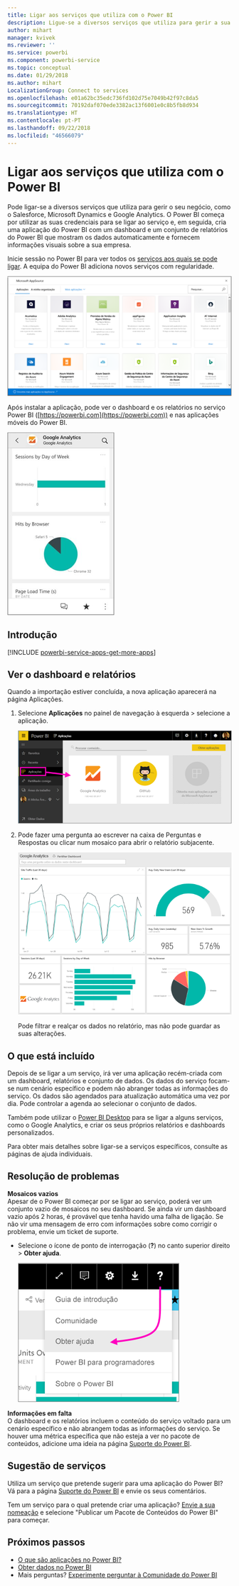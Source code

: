 ```yaml
---
title: Ligar aos serviços que utiliza com o Power BI
description: Ligue-se a diversos serviços que utiliza para gerir a sua empresa, como o Salesforce, Microsoft Dynamics CRM e Google Analytics.
author: mihart
manager: kvivek
ms.reviewer: ''
ms.service: powerbi
ms.component: powerbi-service
ms.topic: conceptual
ms.date: 01/29/2018
ms.author: mihart
LocalizationGroup: Connect to services
ms.openlocfilehash: e01a62bc35edc736fd102d75e7049b42f97c8da5
ms.sourcegitcommit: 70192daf070ede3382ac13f6001e0c8b5fb8d934
ms.translationtype: HT
ms.contentlocale: pt-PT
ms.lasthandoff: 09/22/2018
ms.locfileid: "46566079"
---
```

# <a name="connect-to-the-services-you-use-with-power-bi"></a>Ligar aos serviços que utiliza com o Power BI
Pode ligar-se a diversos serviços que utiliza para gerir o seu negócio, como o Salesforce, Microsoft Dynamics e Google Analytics. O Power BI começa por utilizar as suas credenciais para se ligar ao serviço e, em seguida, cria uma aplicação do Power BI com um dashboard e um conjunto de relatórios do Power BI que mostram os dados automaticamente e fornecem informações visuais sobre a sua empresa. 

Inicie sessão no Power BI para ver todos os [serviços aos quais se pode ligar](https://app.powerbi.com/getdata/services). A equipa do Power BI adiciona novos serviços com regularidade.

![Aplicações do AppSource](./media/end-user-connect-to-services/overview.png)

Após instalar a aplicação, pode ver o dashboard e os relatórios no serviço Power BI ([https://powerbi.com](https://powerbi.com)) e nas aplicações móveis do Power BI. 

![Aplicação Google Analytics na aplicação móvel do Power BI](./media/end-user-connect-to-services/power-bi-service-mobile-app-240.png)

## <a name="get-started"></a>Introdução
[!INCLUDE [powerbi-service-apps-get-more-apps](../includes/powerbi-service-apps-get-more-apps.md)]

## <a name="view-the-dashboard-and-reports"></a>Ver o dashboard e relatórios
Quando a importação estiver concluída, a nova aplicação aparecerá na página Aplicações.

1. Selecione **Aplicações** no painel de navegação à esquerda > selecione a aplicação.
   
     ![Página Aplicações](./media/end-user-connect-to-services/power-bi-service-apps-open-app.png)
2. Pode fazer uma pergunta ao escrever na caixa de Perguntas e Respostas ou clicar num mosaico para abrir o relatório subjacente. 
   
    ![Dashboard do Google Analytics](./media/end-user-connect-to-services/googleanalytics2.png)
   
    Pode filtrar e realçar os dados no relatório, mas não pode guardar as suas alterações.

## <a name="whats-included"></a>O que está incluído
Depois de se ligar a um serviço, irá ver uma aplicação recém-criada com um dashboard, relatórios e conjunto de dados. Os dados do serviço focam-se num cenário específico e podem não abranger todas as informações do serviço. Os dados são agendados para atualização automática uma vez por dia. Pode controlar a agenda ao selecionar o conjunto de dados.

Também pode utilizar o [Power BI Desktop](../desktop-get-the-desktop.md) para se ligar a alguns serviços, como o Google Analytics, e criar os seus próprios relatórios e dashboards personalizados.  

Para obter mais detalhes sobre ligar-se a serviços específicos, consulte as páginas de ajuda individuais.

## <a name="troubleshooting"></a>Resolução de problemas
**Mosaicos vazios**  
Apesar de o Power BI começar por se ligar ao serviço, poderá ver um conjunto vazio de mosaicos no seu dashboard. Se ainda vir um dashboard vazio após 2 horas, é provável que tenha havido uma falha de ligação. Se não vir uma mensagem de erro com informações sobre como corrigir o problema, envie um ticket de suporte.

* Selecione o ícone de ponto de interrogação (**?**) no canto superior direito >  **Obter ajuda**.
  
    ![Ícone Obter ajuda](./media/end-user-connect-to-services/power-bi-service-get-help.png)

**Informações em falta**  
O dashboard e os relatórios incluem o conteúdo do serviço voltado para um cenário específico e não abrangem todas as informações do serviço. Se houver uma métrica específica que não esteja a ver no pacote de conteúdos, adicione uma ideia na página [Suporte do Power BI](https://support.powerbi.com/forums/265200-power-bi).

## <a name="suggesting-services"></a>Sugestão de serviços
Utiliza um serviço que pretende sugerir para uma aplicação do Power BI? Vá para a página [Suporte do Power BI](https://support.powerbi.com/forums/265200-power-bi) e envie os seus comentários.

Tem um serviço para o qual pretende criar uma aplicação? [Envie a sua nomeação](https://azure.microsoft.com/marketplace/programs/certified/apply/) e selecione "Publicar um Pacote de Conteúdos do Power BI" para começar.

## <a name="next-steps"></a>Próximos passos
* [O que são aplicações no Power BI?](end-user-apps.md)
* [Obter dados no Power BI](../service-get-data.md)
* Mais perguntas? [Experimente perguntar à Comunidade do Power BI](http://community.powerbi.com/)

